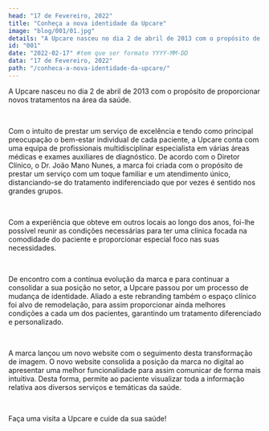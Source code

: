 ```yaml
---
head: "17 de Fevereiro, 2022"
title: "Conheça a nova identidade da Upcare"
image: "blog/001/01.jpg"
details: "A Upcare nasceu no dia 2 de abril de 2013 com o propósito de proporcionar novos tratamentos na área da saúde."
id: "001"
date: "2022-02-17" #tem que ser formato YYYY-MM-DD
data: "17 de Fevereiro, 2022"
path: "/conheca-a-nova-identidade-da-upcare/"
---
```



<div class="split">

<div>
<p>
  A Upcare nasceu no dia 2 de abril de 2013 com o propósito de proporcionar novos tratamentos na área da saúde.
</p>
<br>
<p>
Com o intuito de prestar um serviço de excelência e tendo como principal preocupação o bem-estar individual de cada paciente, a Upcare conta com uma equipa de profissionais multidisciplinar especialista em várias áreas médicas e exames auxiliares de diagnóstico. De acordo com o Diretor Clínico, o Dr. João Mano Nunes, a marca foi criada com o propósito de prestar um serviço com um toque familiar e um atendimento único, distanciando-se do tratamento indiferenciado que por vezes é sentido nos grandes grupos.
</p>
<br>
<p>
Com a experiência que obteve em outros locais ao longo dos anos, foi-lhe possível reunir as condições necessárias para ter uma clínica focada na comodidade do paciente e proporcionar especial foco nas suas necessidades.
</p>
<br>
<p>
De encontro com a contínua evolução da marca e para continuar a consolidar a sua posição no setor, a Upcare passou por um processo de mudança de identidade. Aliado a este rebranding também o espaço clínico foi alvo de remodelação, para assim proporcionar ainda melhores condições a cada um dos pacientes, garantindo um tratamento diferenciado e personalizado. 
</p>
<br />
<p>
A marca lançou um novo website com o seguimento desta transformação de imagem. O novo website consolida a posição da marca no digital ao apresentar uma melhor funcionalidade para assim comunicar de forma mais intuitiva. Desta forma, permite ao paciente visualizar toda a informação relativa aos diversos serviços e temáticas da saúde.   
</p>
<br>
<p>
Faça uma visita a Upcare e cuide da sua saúde!
</p>
<br>

<br>
<br>
</div>
</div>



